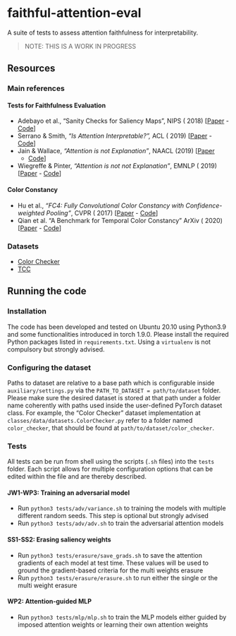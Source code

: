 # faithful-attention-eval

A suite of tests to assess attention faithfulness for interpretability.

> NOTE: THIS IS A WORK IN PROGRESS

## Resources

### Main references

#### Tests for Faithfulness Evaluation

* Adebayo et al., “Sanity Checks for Saliency Maps”, NIPS (
    2018) [[Paper](https://dl.acm.org/doi/10.5555/3327546.3327621) - [Code](https://github.com/adebayoj/sanity_checks_saliency)]
* Serrano & Smith, *“Is Attention Interpretable?”,* ACL (
    2019) [[Paper](https://www.aclweb.org/anthology/P19-1282/) - [Code](https://github.com/serrano-s/attn-tests)]
* Jain & Wallace, *“Attention is not Explanation”*, NAACL (2019) [[Paper](https://www.aclweb.org/anthology/N19-1357/)
    - [Code](https://github.com/successar/AttentionExplanation)] 
* Wiegreffe & Pinter, *“Attention is not not Explanation”*, EMNLP (
    2019) [[Paper](https://www.aclweb.org/anthology/D19-1002/) - [Code](https://github.com/sarahwie/attention)]

#### Color Constancy

* Hu et al., *“FC4: Fully Convolutional Color Constancy with Confidence-weighted Pooling”*, CVPR (
    2017) [[Paper](https://www.microsoft.com/en-us/research/publication/fully-convolutional-color-constancy-confidence-weighted-pooling/) - [Code](https://github.com/matteo-rizzo/fc4-pytorch)]
* Qian et al. “A Benchmark for Temporal Color Constancy” ArXiv (
    2020) [[Paper](https://arxiv.org/abs/2003.03763) - [Code](https://github.com/yanlinqian/Temporal-Color-Constancy)]

### Datasets

+ [Color Checker](https://www2.cs.sfu.ca/~colour/data/shi_gehler/)
+ [TCC](https://github.com/yanlinqian/Temporal-Color-Constancy)

## Running the code

### Installation

The code has been developed and tested on Ubuntu 20.10 using Python3.9 and some functionalities introduced in torch
1.9.0. Please install the required Python packages listed in `requirements.txt`. Using a `virtualenv` is not compulsory
but strongly advised.

### Configuring the dataset

Paths to dataset are relative to a base path which is configurable inside `auxiliary/settings.py` via
the `PATH_TO_DATASET = path/to/dataset` folder. Please make sure the desired dataset is stored at that path under a
folder name coherently with paths used inside the user-defined PyTorch dataset class. For example, the “Color Checker”
dataset implementation at `classes/data/datasets.ColorChecker.py` refer to a folder named `color_checker`, that should
be found at `path/to/dataset/color_checker`.

### Tests

All tests can be run from shell using the scripts (`.sh` files) into the `tests` folder. Each script allows for multiple
configuration options that can be edited within the file and are thereby described.

#### JW1-WP3: Training an adversarial model

* Run `python3 tests/adv/variance.sh` to training the models with multiple different random seeds. This step is optional
  but strongly advised
* Run `python3 tests/adv/adv.sh` to train the adversarial attention models

#### SS1-SS2: Erasing saliency weights

* Run `python3 tests/erasure/save_grads.sh` to save the attention gradients of each model at test time. These values
  will be used to ground the gradient-based criteria for the multi weights erasure
* Run `python3 tests/erasure/erasure.sh` to run either the single or the multi weight erasure

#### WP2: Attention-guided MLP

* Run `python3 tests/mlp/mlp.sh` to train the MLP models either guided by imposed attention weights or learning their
  own attention weights